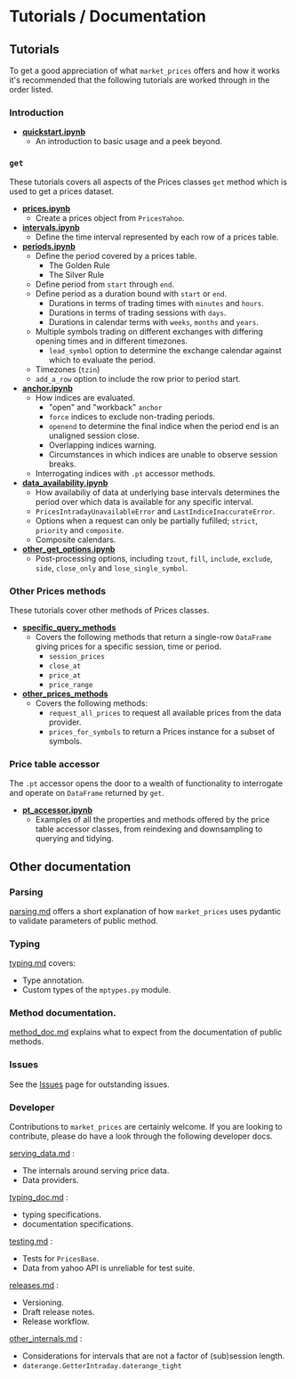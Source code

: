 # Tutorials / Documentation

## Tutorials

To get a good appreciation of what `market_prices` offers and how it works it's recommended that the following tutorials are worked through in the order listed.

### **Introduction**

* [**quickstart.ipynb**](./tutorials/quickstart.ipynb)
    * An introduction to basic usage and a peek beyond.

### **`get`**
These tutorials covers all aspects of the Prices classes `get` method which is used to get a prices dataset.

* [**prices.ipynb**](./tutorials/prices.ipynb)
    * Create a prices object from `PricesYahoo`.
* [**intervals.ipynb**](./tutorials/intervals.ipynb)
    * Define the time interval represented by each row of a prices table.
* [**periods.ipynb**](./tutorials/periods.ipynb)
    * Define the period covered by a prices table.
        * The Golden Rule
        * The Silver Rule
    * Define period from `start` through `end`.
    * Define period as a duration bound with `start` or `end`.
        * Durations in terms of trading times with `minutes` and `hours`.
        * Durations in terms of trading sessions with `days`.
        * Durations in calendar terms with `weeks`, `months` and `years`.
    * Multiple symbols trading on different exchanges with differing opening times and in different timezones.
        * `lead_symbol` option to determine the exchange calendar against which to evaluate the period.
    * Timezones (`tzin`)
    * `add_a_row` option to include the row prior to period start.
* [**anchor.ipynb**](./tutorials/anchor.ipynb)
    * How indices are evaluated.
        * "open" and "workback" `anchor`
        * `force` indices to exclude non-trading periods.
        * `openend` to determine the final indice when the period end is an unaligned session close.
        * Overlapping indices warning.
        * Circumstances in which indices are unable to observe session breaks.
    * Interrogating indices with `.pt` accessor methods.
* [**data_availability.ipynb**](./tutorials/data_availability.ipynb)
    * How availabiliy of data at underlying base intervals determines the period over which data is available for any specific interval.
    * `PricesIntradayUnavailableError` and `LastIndiceInaccurateError`.
    * Options when a request can only be partially fufilled; `strict`, `priority` and `composite`.
    * Composite calendars.
* [**other_get_options.ipynb**](./tutorials/other_get_options.ipynb)
    * Post-processing options, including `tzout`, `fill`, `include`, `exclude`, `side`, `close_only` and `lose_single_symbol`.

### **Other Prices methods**

These tutorials cover other methods of Prices classes.

* [**specific_query_methods**](./tutorials/specific_query_methods.ipynb)
    * Covers the following methods that return a single-row `DataFrame` giving prices for a specific session, time or period.
        * `session_prices`
        * `close_at`
        * `price_at`
        * `price_range`
* [**other_prices_methods**](./tutorials/other_prices_methods.ipynb)
    * Covers the following methods:
        * `request_all_prices` to request all available prices from the data provider.
        * `prices_for_symbols` to return a Prices instance for a subset of symbols.

### **Price table accessor**

The `.pt` accessor opens the door to a wealth of functionality to interrogate and operate on `DataFrame` returned by `get`.

* [**pt_accessor.ipynb**](./tutorials/pt_accessor.ipynb)
    * Examples of all the properties and methods offered by the price table accessor classes, from reindexing and downsampling to querying and tidying.

## Other documentation

### Parsing
[parsing.md](./public/parsing.md) offers a short explanation of how `market_prices` uses pydantic to validate parameters of public method.

### Typing
[typing.md](./public/typing.md) covers:
* Type annotation.
* Custom types of the `mptypes.py` module.

### Method documentation.

[method_doc.md](./public/method_doc.md) explains what to expect from the documentation of public methods.

### Issues
See the [Issues](https://github.com/maread99/market_prices/issues) page for outstanding issues.

### Developer

Contributions to `market_prices` are certainly welcome. If you are looking to contribute, please do have a look through the following developer docs. 

[serving_data.md](./developers/serving_data.md) :
* The internals around serving price data.
* Data providers.

[typing_doc.md](./developers/typing_doc.md) :
* typing specifications.
* documentation specifications.

[testing.md](./developers/testing.md) :
* Tests for `PricesBase`.
* Data from yahoo API is unreliable for test suite.

[releases.md](./developers/releases.md) :
* Versioning.
* Draft release notes.
* Release workflow.

[other_internals.md](./developers/other_internals.md) :
* Considerations for intervals that are not a factor of (sub)session length.
* `daterange.GetterIntraday.daterange_tight`